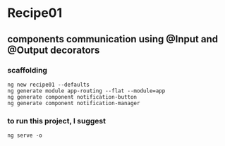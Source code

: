 # Recipe01

## components communication using @Input and @Output decorators

### scaffolding

```text
ng new recipe01 --defaults
ng generate module app-routing --flat --module=app
ng generate component notification-button
ng generate component notification-manager
```

### to run this project, I suggest

```text
ng serve -o
```
